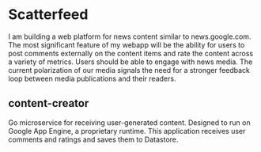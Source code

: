 # Scatterfeed
I am building a web platform for news content similar to news.google.com.
The most significant feature of my webapp will be the ability for users to
post comments externally on the content items and rate the content across
a variety of metrics. Users should be able to engage with news media. The
current polarization of our media signals the need for a stronger feedback
loop between media publications and their readers.

## content-creator
Go microservice for receiving user-generated content. Designed to run on Google
App Engine, a proprietary runtime. This application receives user comments and
ratings and saves them to Datastore.
